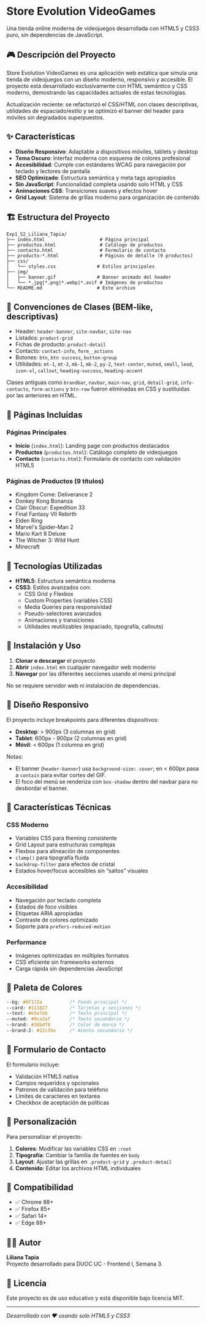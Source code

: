 # Store Evolution VideoGames

Una tienda online moderna de videojuegos desarrollada con HTML5 y CSS3 puro, sin dependencias de JavaScript.

## 🎮 Descripción del Proyecto

Store Evolution VideoGames es una aplicación web estática que simula una tienda de videojuegos con un diseño moderno, responsivo y accesible. El proyecto está desarrollado exclusivamente con HTML semántico y CSS moderno, demostrando las capacidades actuales de estas tecnologías.

Actualización reciente: se refactorizó el CSS/HTML con clases descriptivas, utilidades de espaciado/estilo y se optimizó el banner del header para móviles sin degradados superpuestos.

## ✨ Características

- **Diseño Responsivo**: Adaptable a dispositivos móviles, tablets y desktop
- **Tema Oscuro**: Interfaz moderna con esquema de colores profesional
- **Accesibilidad**: Cumple con estándares WCAG para navegación por teclado y lectores de pantalla
- **SEO Optimizado**: Estructura semántica y meta tags apropiados
- **Sin JavaScript**: Funcionalidad completa usando solo HTML y CSS
- **Animaciones CSS**: Transiciones suaves y efectos hover
- **Grid Layout**: Sistema de grillas moderno para organización de contenido

## 🏗️ Estructura del Proyecto

```
Exp1_S2_Liliana_Tapia/
├── index.html                    # Página principal
├── productos.html                # Catálogo de productos
├── contacto.html                 # Formulario de contacto
├── producto-*.html               # Páginas de detalle (9 productos)
├── css/
│   └── styles.css               # Estilos principales
├── img/
│   ├── banner.gif               # Banner animado del header
│   └── *.jpg|*.png|*.webp|*.avif # Imágenes de productos
└── README.md                    # Este archivo
```

## 🧭 Convenciones de Clases (BEM-like, descriptivas)

- Header: `header-banner`, `site-navbar`, `site-nav`
- Listados: `product-grid`
- Fichas de producto: `product-detail`
- Contacto: `contact-info`, `form__actions`
- Botones: `btn`, `btn success`, `button-group`
- Utilidades: `mt-1`, `mt-2`, `mb-1`, `mb-2`, `py-2`, `text-center`, `muted`, `small`, `lead`, `icon-xl`, `callout`, `heading-success`, `heading-accent`

Clases antiguas como `brandbar`, `navbar`, `main-nav`, `grid`, `detail-grid`, `info-contacto`, `form-actions` y `btn-row` fueron eliminadas en CSS y sustituidas por las anteriores en HTML.

## 📱 Páginas Incluidas

### Páginas Principales
- **Inicio** (`index.html`): Landing page con productos destacados
- **Productos** (`productos.html`): Catálogo completo de videojuegos
- **Contacto** (`contacto.html`): Formulario de contacto con validación HTML5

### Páginas de Productos (9 títulos)
- Kingdom Come: Deliverance 2
- Donkey Kong Bonanza
- Clair Obscur: Expedition 33
- Final Fantasy VII Rebirth
- Elden Ring
- Marvel's Spider-Man 2
- Mario Kart 8 Deluxe
- The Witcher 3: Wild Hunt
- Minecraft

## 🎨 Tecnologías Utilizadas

- **HTML5**: Estructura semántica moderna
- **CSS3**: Estilos avanzados con:
  - CSS Grid y Flexbox
  - Custom Properties (variables CSS)
  - Media Queries para responsividad
  - Pseudo-selectores avanzados
  - Animaciones y transiciones
  - Utilidades reutilizables (espaciado, tipografía, callouts)

## 🚀 Instalación y Uso

1. **Clonar o descargar** el proyecto
2. **Abrir** `index.html` en cualquier navegador web moderno
3. **Navegar** por las diferentes secciones usando el menú principal

No se requiere servidor web ni instalación de dependencias.

## 📐 Diseño Responsivo

El proyecto incluye breakpoints para diferentes dispositivos:

- **Desktop**: > 900px (3 columnas en grid)
- **Tablet**: 600px - 900px (2 columnas en grid)
- **Móvil**: < 600px (1 columna en grid)

Notas:
- El banner (`header-banner`) usa `background-size: cover`; en < 600px pasa a `contain` para evitar cortes del GIF.
- El foco del menú se renderiza con `box-shadow` dentro del navbar para no desbordar el banner.

## 🎯 Características Técnicas

### CSS Moderno
- Variables CSS para theming consistente
- Grid Layout para estructuras complejas
- Flexbox para alineación de componentes
- `clamp()` para tipografía fluida
- `backdrop-filter` para efectos de cristal
- Estados hover/focus accesibles sin “saltos” visuales

### Accesibilidad
- Navegación por teclado completa
- Estados de foco visibles
- Etiquetas ARIA apropiadas
- Contraste de colores optimizado
- Soporte para `prefers-reduced-motion`

### Performance
- Imágenes optimizadas en múltiples formatos
- CSS eficiente sin frameworks externos
- Carga rápida sin dependencias JavaScript

## 🎨 Paleta de Colores

```css
--bg: #0f172a          /* Fondo principal */
--card: #111827        /* Tarjetas y secciones */
--text: #e5e7eb        /* Texto principal */
--muted: #9ca3af       /* Texto secundario */
--brand: #38bdf8       /* Color de marca */
--brand-2: #22c55e     /* Acento secundario */
```

## 📝 Formulario de Contacto

El formulario incluye:
- Validación HTML5 nativa
- Campos requeridos y opcionales
- Patrones de validación para teléfono
- Límites de caracteres en textarea
- Checkbox de aceptación de políticas

## 🔧 Personalización

Para personalizar el proyecto:

1. **Colores**: Modificar las variables CSS en `:root`
2. **Tipografía**: Cambiar la familia de fuentes en `body`
3. **Layout**: Ajustar las grillas en `.product-grid` y `.product-detail`
4. **Contenido**: Editar los archivos HTML individuales

## 📱 Compatibilidad

- ✅ Chrome 88+
- ✅ Firefox 85+
- ✅ Safari 14+
- ✅ Edge 88+

## 👨‍💻 Autor

**Liliana Tapia**  
Proyecto desarrollado para DUOC UC - Frontend I, Semana 3.

## 📄 Licencia

Este proyecto es de uso educativo y está disponible bajo licencia MIT.

---

*Desarrollado con ❤️ usando solo HTML5 y CSS3*
